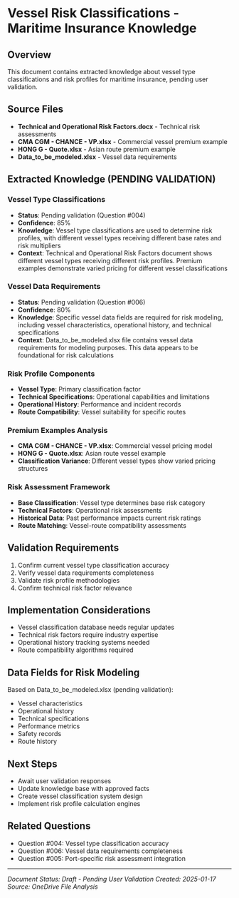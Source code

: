# Vessel Risk Classifications - Maritime Insurance Knowledge

## Overview
This document contains extracted knowledge about vessel type classifications and risk profiles for maritime insurance, pending user validation.

## Source Files
- **Technical and Operational Risk Factors.docx** - Technical risk assessments
- **CMA CGM - CHANCE - VP.xlsx** - Commercial vessel premium example
- **HONG G - Quote.xlsx** - Asian route premium example
- **Data_to_be_modeled.xlsx** - Vessel data requirements

## Extracted Knowledge (PENDING VALIDATION)

### Vessel Type Classifications
- **Status**: Pending validation (Question #004)
- **Confidence**: 85%
- **Knowledge**: Vessel type classifications are used to determine risk profiles, with different vessel types receiving different base rates and risk multipliers
- **Context**: Technical and Operational Risk Factors document shows different vessel types receiving different risk profiles. Premium examples demonstrate varied pricing for different vessel classifications

### Vessel Data Requirements
- **Status**: Pending validation (Question #006)
- **Confidence**: 80%
- **Knowledge**: Specific vessel data fields are required for risk modeling, including vessel characteristics, operational history, and technical specifications
- **Context**: Data_to_be_modeled.xlsx file contains vessel data requirements for modeling purposes. This data appears to be foundational for risk calculations

### Risk Profile Components
- **Vessel Type**: Primary classification factor
- **Technical Specifications**: Operational capabilities and limitations
- **Operational History**: Performance and incident records
- **Route Compatibility**: Vessel suitability for specific routes

### Premium Examples Analysis
- **CMA CGM - CHANCE - VP.xlsx**: Commercial vessel pricing model
- **HONG G - Quote.xlsx**: Asian route vessel example
- **Classification Variance**: Different vessel types show varied pricing structures

### Risk Assessment Framework
- **Base Classification**: Vessel type determines base risk category
- **Technical Factors**: Operational risk assessments
- **Historical Data**: Past performance impacts current risk ratings
- **Route Matching**: Vessel-route compatibility assessments

## Validation Requirements
1. Confirm current vessel type classification accuracy
2. Verify vessel data requirements completeness
3. Validate risk profile methodologies
4. Confirm technical risk factor relevance

## Implementation Considerations
- Vessel classification database needs regular updates
- Technical risk factors require industry expertise
- Operational history tracking systems needed
- Route compatibility algorithms required

## Data Fields for Risk Modeling
Based on Data_to_be_modeled.xlsx (pending validation):
- Vessel characteristics
- Operational history
- Technical specifications
- Performance metrics
- Safety records
- Route history

## Next Steps
- Await user validation responses
- Update knowledge base with approved facts
- Create vessel classification system design
- Implement risk profile calculation engines

## Related Questions
- Question #004: Vessel type classification accuracy
- Question #006: Vessel data requirements completeness
- Question #005: Port-specific risk assessment integration

---
*Document Status: Draft - Pending User Validation*
*Created: 2025-01-17*
*Source: OneDrive File Analysis*